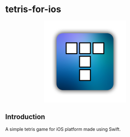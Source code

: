 # tetris-for-ios

<div align="center">
<img src="Tetris/icon.png" alt="App Icon">
</div>

## Introduction
A simple tetris game for iOS platform made using Swift. 